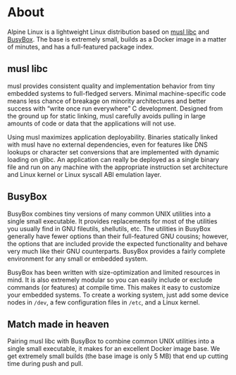 # About

Alpine Linux is a lightweight Linux distribution based on [musl libc][musl] and [BusyBox][busybox]. The base is extremely small, builds as a Docker image in a matter of minutes, and has a full-featured package index.

## musl libc

musl provides consistent quality and implementation behavior from tiny embedded systems to full-fledged servers. Minimal machine-specific code means less chance of breakage on minority architectures and better success with “write once run everywhere” C development. Designed from the ground up for static linking, musl carefully avoids pulling in large amounts of code or data that the applications will not use.

Using musl maximizes application deployability. Binaries statically linked with musl have no external dependencies, even for features like DNS lookups or character set conversions that are implemented with dynamic loading on glibc. An application can really be deployed as a single binary file and run on any machine with the appropriate instruction set architecture and Linux kernel or Linux syscall ABI emulation layer.

## BusyBox

BusyBox combines tiny versions of many common UNIX utilities into a single small executable. It provides replacements for most of the utilities you usually find in GNU fileutils, shellutils, etc. The utilities in BusyBox generally have fewer options than their full-featured GNU cousins; however, the options that are included provide the expected functionality and behave very much like their GNU counterparts. BusyBox provides a fairly complete environment for any small or embedded system.

BusyBox has been written with size-optimization and limited resources in mind. It is also extremely modular so you can easily include or exclude commands (or features) at compile time. This makes it easy to customize your embedded systems. To create a working system, just add some device nodes in `/dev`, a few configuration files in `/etc`, and a Linux kernel.

## Match made in heaven

Pairing musl libc with BusyBox to combine common UNIX utilities into a single small executable, it makes for an excellent Docker image base. We get extremely small builds (the base image is only 5 MB) that end up cutting time during push and pull.

[musl]: http://www.musl-libc.org/
[busybox]: http://www.busybox.net/
